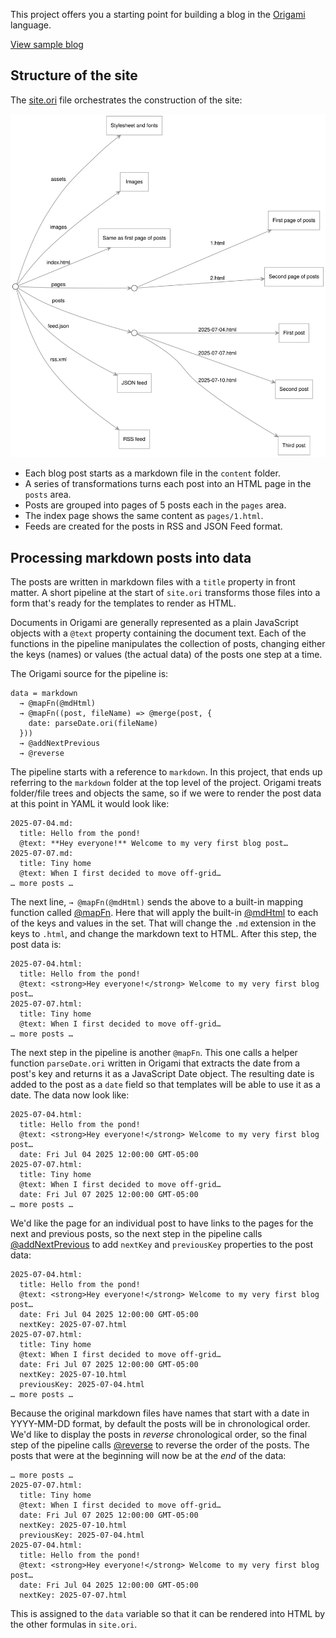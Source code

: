 This project offers you a starting point for building a blog in the [Origami](https://weborigami.org) language.

[View sample blog](https://pondlife.netlify.app)

## Structure of the site

The [site.ori](src/site.ori) file orchestrates the construction of the site:

<img src="docs/site.svg">

- Each blog post starts as a markdown file in the `content` folder.
- A series of transformations turns each post into an HTML page in the `posts` area.
- Posts are grouped into pages of 5 posts each in the `pages` area.
- The index page shows the same content as `pages/1.html`.
- Feeds are created for the posts in RSS and JSON Feed format.

## Processing markdown posts into data

The posts are written in markdown files with a `title` property in front matter. A short pipeline at the start of `site.ori` transforms those files into a form that's ready for the templates to render as HTML.

Documents in Origami are generally represented as a plain JavaScript objects with a `@text` property containing the document text. Each of the functions in the pipeline manipulates the collection of posts, changing either the keys (names) or values (the actual data) of the posts one step at a time.

The Origami source for the pipeline is:

```
data = markdown
  → @mapFn(@mdHtml)
  → @mapFn((post, fileName) => @merge(post, {
    date: parseDate.ori(fileName)
  }))
  → @addNextPrevious
  → @reverse
```

The pipeline starts with a reference to `markdown`. In this project, that ends up referring to the `markdown` folder at the top level of the project. Origami treats folder/file trees and objects the same, so if we were to render the post data at this point in YAML it would look like:

```
2025-07-04.md:
  title: Hello from the pond!
  @text: **Hey everyone!** Welcome to my very first blog post…
2025-07-07.md:
  title: Tiny home
  @text: When I first decided to move off-grid…
… more posts …
```

The next line, `→ @mapFn(@mdHtml)` sends the above to a built-in mapping function called [@mapFn](https://weborigami.org/builtins/@map.html). Here that will apply the built-in [@mdHtml](https://weborigami.org/builtins/@map.html) to each of the keys and values in the set. That will change the `.md` extension in the keys to `.html`, and change the markdown text to HTML. After this step, the post data is:

```
2025-07-04.html:
  title: Hello from the pond!
  @text: <strong>Hey everyone!</strong> Welcome to my very first blog post…
2025-07-07.html:
  title: Tiny home
  @text: When I first decided to move off-grid…
… more posts …
```

The next step in the pipeline is another `@mapFn`. This one calls a helper function `parseDate.ori` written in Origami that extracts the date from a post's key and returns it as a JavaScript Date object. The resulting date is added to the post as a `date` field so that templates will be able to use it as a date. The data now look like:

```
2025-07-04.html:
  title: Hello from the pond!
  @text: <strong>Hey everyone!</strong> Welcome to my very first blog post…
  date: Fri Jul 04 2025 12:00:00 GMT-05:00
2025-07-07.html:
  title: Tiny home
  @text: When I first decided to move off-grid…
  date: Fri Jul 07 2025 12:00:00 GMT-05:00
… more posts …
```

We'd like the page for an individual post to have links to the pages for the next and previous posts, so the next step in the pipeline calls [@addNextPrevious](https://weborigami.org/builtins/@addNextPrevious.html) to add `nextKey` and `previousKey` properties to the post data:

```
2025-07-04.html:
  title: Hello from the pond!
  @text: <strong>Hey everyone!</strong> Welcome to my very first blog post…
  date: Fri Jul 04 2025 12:00:00 GMT-05:00
  nextKey: 2025-07-07.html
2025-07-07.html:
  title: Tiny home
  @text: When I first decided to move off-grid…
  date: Fri Jul 07 2025 12:00:00 GMT-05:00
  nextKey: 2025-07-10.html
  previousKey: 2025-07-04.html
… more posts …
```

Because the original markdown files have names that start with a date in YYYY-MM-DD format, by default the posts will be in chronological order. We'd like to display the posts in _reverse_ chronological order, so the final step of the pipeline calls [@reverse](https://weborigami.org/builtins/@reverse.html) to reverse the order of the posts. The posts that were at the beginning will now be at the _end_ of the data:

```
… more posts …
2025-07-07.html:
  title: Tiny home
  @text: When I first decided to move off-grid…
  date: Fri Jul 07 2025 12:00:00 GMT-05:00
  nextKey: 2025-07-10.html
  previousKey: 2025-07-04.html
2025-07-04.html:
  title: Hello from the pond!
  @text: <strong>Hey everyone!</strong> Welcome to my very first blog post…
  date: Fri Jul 04 2025 12:00:00 GMT-05:00
  nextKey: 2025-07-07.html
```

This is assigned to the `data` variable so that it can be rendered into HTML by the other formulas in `site.ori`.
